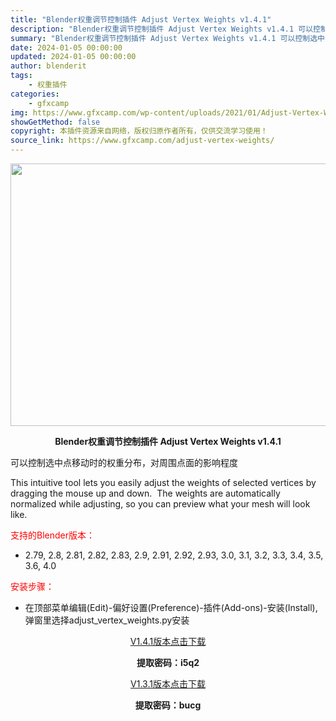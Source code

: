 ```yaml
---
title: "Blender权重调节控制插件 Adjust Vertex Weights v1.4.1"
description: "Blender权重调节控制插件 Adjust Vertex Weights v1.4.1 可以控制选中点移动时的权重分布，对周围点面的影响程度 This intuitive tool lets you..."
summary: "Blender权重调节控制插件 Adjust Vertex Weights v1.4.1 可以控制选中点移动时的权重分布，对周围点面的影响程度 This intuitive tool lets you..."
date: 2024-01-05 00:00:00
updated: 2024-01-05 00:00:00
author: blenderit
tags: 
    - 权重插件
categories:
    - gfxcamp
img: https://www.gfxcamp.com/wp-content/uploads/2021/01/Adjust-Vertex-Weights.jpg
showGetMethod: false
copyright: 本插件资源来自网络，版权归原作者所有，仅供交流学习使用！
source_link: https://www.gfxcamp.com/adjust-vertex-weights/
---
```

<div><p><img decoding="async" class="aligncenter size-full wp-image-110153" src="https://www.gfxcamp.com/wp-content/uploads/2021/01/Adjust-Vertex-Weights.jpg" data-src="https://www.gfxcamp.com/wp-content/uploads/2021/01/Adjust-Vertex-Weights.jpg" alt="" width="590" height="420" data-srcset="https://www.gfxcamp.com/wp-content/uploads/2021/01/Adjust-Vertex-Weights.jpg 590w, https://www.gfxcamp.com/wp-content/uploads/2021/01/Adjust-Vertex-Weights-150x107.jpg 150w" data-sizes="(max-width: 590px) 100vw, 590px"></p><p style="text-align: center;"><strong>Blender权重调节控制插件 Adjust Vertex Weights v1.4.1</strong></p><p>可以控制选中点移动时的权重分布，对周围点面的影响程度</p><p>This intuitive tool lets you easily adjust the weights of selected vertices by dragging the mouse up and down.  The weights are automatically normalized while adjusting, so you can preview what your mesh will look like.</p><p style="text-align: left;"><span style="color: #ff0000;">支持的Blender版本：</span></p><ul>
<li style="text-align: left;">2.79, 2.8, 2.81, 2.82, 2.83, 2.9, 2.91, 2.92, 2.93, 3.0, 3.1, 3.2, 3.3, 3.4, 3.5, 3.6, 4.0</li>
</ul><p style="text-align: left;"><span style="color: #ff0000;">安装步骤：</span></p><ul>
<li>在顶部菜单编辑(Edit)-偏好设置(Preference)-插件(Add-ons)-安装(Install),弹窗里选择adjust_vertex_weights.py安装</li>
</ul><p style="text-align: center;"><a class="maxbutton-3 maxbutton maxbutton-baidu" target="_blank" rel="noopener" href="https://pan.baidu.com/s/14PF78iDtGnQQpRKgX2R-hA?pwd=i5q2"><span class="mb-text">V1.4.1版本点击下载</span></a></p><p style="text-align: center;"><strong>提取密码：i5q2</strong></p><p style="text-align: center;"><a class="maxbutton-3 maxbutton maxbutton-baidu" target="_blank" rel="noopener" href="https://pan.baidu.com/s/1RoAgA2rsCdlJyDIMKSKMsQ?pwd=bucg"><span class="mb-text">V1.3.1版本点击下载</span></a></p><p style="text-align: center;"><strong>提取密码：bucg</strong></p></div>
